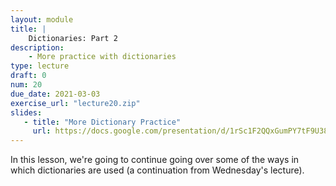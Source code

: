 ```yaml
---
layout: module
title: |
    Dictionaries: Part 2
description:
    - More practice with dictionaries
type: lecture
draft: 0
num: 20
due_date: 2021-03-03
exercise_url: "lecture20.zip"
slides:
   - title: "More Dictionary Practice"
     url: https://docs.google.com/presentation/d/1rSc1F2QQxGumPY7tF9U38Dy3iQzwmyUGOBIZDV9_pDs/edit?usp=sharing
---
```


In this lesson, we're going to continue going over some of the ways in which dictionaries are used (a continuation from Wednesday's lecture).
